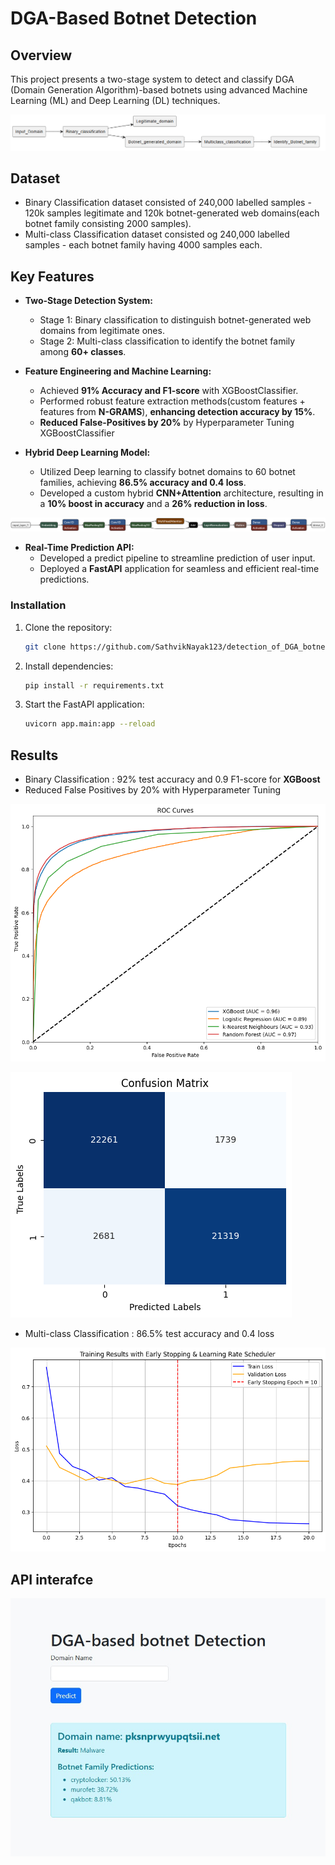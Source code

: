 # DGA-Based Botnet Detection

## Overview
This project presents a two-stage system to detect and classify DGA (Domain Generation Algorithm)-based botnets using advanced Machine Learning (ML) and Deep Learning (DL) techniques. 

![flowchart](docs/Screenshot%202024-12-15%20192739.png)

## Dataset
- Binary Classification dataset consisted of 240,000 labelled samples - 120k samples legitimate and 120k botnet-generated web domains(each botnet family consisting 2000 samples).
- Multi-class Classification dataset consisted og 240,000 labelled samples - each botnet family having 4000 samples each.

## Key Features
- **Two-Stage Detection System:**
  - Stage 1: Binary classification to distinguish botnet-generated web domains from legitimate ones.
  - Stage 2: Multi-class classification to identify the botnet family among **60+ classes**.

- **Feature Engineering and Machine Learning:**
  - Achieved **91% Accuracy and F1-score** with XGBoostClassifier.
  - Performed robust feature extraction methods(custom features + features from **N-GRAMS**), **enhancing detection accuracy by 15%**.
  - **Reduced False-Positives by 20%** by Hyperparameter Tuning XGBoostClassifier

- **Hybrid Deep Learning Model:**
  - Utilized Deep learning to classify botnet domains to 60 botnet families, achieving **86.5% accuracy and 0.4 loss**.
  - Developed a custom hybrid **CNN+Attention** architecture, resulting in a **10% boost in accuracy** and a **26% reduction in loss**.

![model](docs/multiclass_classification_model.png)

- **Real-Time Prediction API:**
  - Developed a predict pipeline to streamline prediction of user input.
  - Deployed a **FastAPI** application for seamless and efficient real-time predictions.


### Installation
1. Clone the repository:
   ```bash
   git clone https://github.com/SathvikNayak123/detection_of_DGA_botnets.git
   ```
2. Install dependencies:
   ```bash
   pip install -r requirements.txt
   ```
3. Start the FastAPI application:
   ```bash
   uvicorn app.main:app --reload
   ```
## Results
- Binary Classification : 92% test accuracy and 0.9 F1-score for **XGBoost**
- Reduced False Positives by 20% with Hyperparameter Tuning

![ROC](docs/output.png)

![cm](docs/output1.png)

- Multi-class Classification : 86.5% test accuracy and 0.4 loss

![loss](docs/output2.png)


## API interafce

![api](docs/api_interface.jpg)
